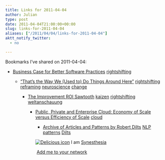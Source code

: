 ```yaml
---
title: Links for 2011-04-04
author: Julian
type: post
date: 2011-04-04T21:00:00+00:00
slug: links-for-2011-04-04 
aliases: ["/2011/04/04/links-for-2011-04-04"]
aktt_notify_twitter:
  - no

---
```

Bookmarks I&#8217;ve shared on 2011-04-04:

  * [Business Case for Better Software Practices][1] 
    [rightshifting][2] </li> 
    
      * [&ldquo;That&rsquo;s the Way We (Used to) Do Things Around Here&rdquo;][3] 
        [rightshifting][2] [reframing][4] [neuroscience][5] [change][6] </li> 
        
          * [The Improvement ROI Sawtooth][7] 
            [kaizen][8] [rightshifting][2] [weltanschauung][9] </li> 
            
              * [Public, Private and Enterprise Cloud: Economy of Scale versus Efficiency of Scale][10] 
                [cloud][11] </li> 
                
                  * [Archive of Articles and Patterns by Robert Dilts][12] 
                    [NLP][13] [patterns][14] [Dilts][15] </li> </ul> 
                    
                    <p class="deliciouslink">
                      <a href="https://del.icio.us/synesthesia" title="See all my bookmarks on del.icio.us"><img src="https://www.synesthesia.co.uk/images/deliciousicon.jpg" alt="Delicious icon" /></a>&nbsp;I am <a href="https://del.icio.us/synesthesia" title="See all my bookmarks on del.icio.us">Synesthesia</a>
                    </p>
                    
                    <p class="deliciouslink">
                      <a href="https://del.icio.us/network?add=synesthesia" title="Add me to your del.icio.us network"><img src="https://www.synesthesia.co.uk/images/add.gif" alt="" /></a>&nbsp;<a href="https://del.icio.us/network?add=synesthesia" title="Add me to your del.icio.us network">Add me to your network</a>
                    </p>

 [1]: https://www.stevemcconnell.com/psd/13-businesscase.htm
 [2]: https://www.delicious.com/synesthesia/rightshifting
 [3]: https://www.strategy-business.com/article/11109?pg=all
 [4]: https://www.delicious.com/synesthesia/reframing
 [5]: https://www.delicious.com/synesthesia/neuroscience
 [6]: https://www.delicious.com/synesthesia/change
 [7]: https://flowchainsensei.amplify.com/2011/03/27/the-improvement-roi-sawtooth
 [8]: https://www.delicious.com/synesthesia/kaizen
 [9]: https://www.delicious.com/synesthesia/weltanschauung
 [10]: https://devcentral.f5.com/weblogs/macvittie/archive/2011/03/30/public-private-and-enterprise-cloud-economy-of-scale-versus-efficiency.aspx
 [11]: https://www.delicious.com/synesthesia/cloud
 [12]: https://www.nlpu.com/archive.htm
 [13]: https://www.delicious.com/synesthesia/NLP
 [14]: https://www.delicious.com/synesthesia/patterns
 [15]: https://www.delicious.com/synesthesia/Dilts
